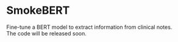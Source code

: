 # SmokeBERT
Fine-tune a BERT model to extract information from clinical notes. \
The code will be released soon.
